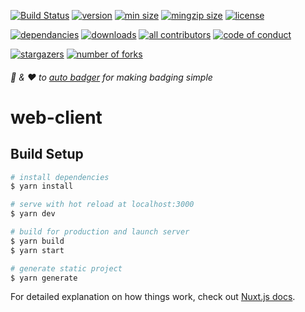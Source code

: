 [//]: <> (start placeholder for auto-badger)

[![Build Status](https://img.shields.io/github/workflow/status/SheepReaper/IHeartFiction-client/ci?style=flat-square&color=%23007a1f)](https://github.com/SheepReaper/IHeartFiction-client/actions)
[![version](https://img.shields.io/npm/v/web-client.svg?style=flat-square)](https://npmjs.org/web-client)
[![min size](https://img.shields.io/bundlephobia/min/web-client)](https://bundlephobia.com/result?p=web-client)
[![mingzip size](https://img.shields.io/bundlephobia/minzip/web-client)](https://bundlephobia.com/result?p=web-client)
[![license](https://img.shields.io/npm/l/web-client?color=%23007a1f)](https://github.com/SheepReaper/IHeartFiction-client/blob/master/LICENSE)

[![dependancies](https://img.shields.io/librariesio/release/npm/web-client?color=%23007a1f)](https://libraries.io/npm/web-client)
[![downloads](https://img.shields.io/npm/dm/web-client)](https://npmcharts.com/compare/web-client)
[![all contributors](https://img.shields.io/github/all-contributors/SheepReaper/IHeartFiction-client)](https://github.com/SheepReaper/IHeartFiction-client/graphs/contributors)
[![code of conduct](https://img.shields.io/badge/code%20of-conduct-ff69b4.svg?style=flat-square)](https://github.com/SheepReaper/IHeartFiction-client/blob/master/CODE_OF_CONDUCT.md)

[![stargazers](https://img.shields.io/github/stars/SheepReaper/IHeartFiction-client?style=social)](https://github.com/SheepReaper/IHeartFiction-client/stargazers)
[![number of forks](https://img.shields.io/github/forks/SheepReaper/IHeartFiction-client?style=social)](https://github.com/SheepReaper/IHeartFiction-client/fork)

###### :clap: & :heart: to [auto badger](https://github.com/technikhil314/auto-badger) for making badging simple

[//]: <> (end placeholder for auto-badger)



# web-client

## Build Setup

```bash
# install dependencies
$ yarn install

# serve with hot reload at localhost:3000
$ yarn dev

# build for production and launch server
$ yarn build
$ yarn start

# generate static project
$ yarn generate
```

For detailed explanation on how things work, check out [Nuxt.js docs](https://nuxtjs.org).
